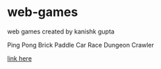 # web-games
web games created by kanishk gupta

Ping Pong
Brick Paddle
Car Race
Dungeon Crawler

[link here](https://kanishk-web-games.herokuapp.com/)
